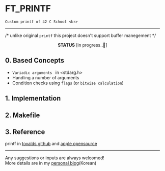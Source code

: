 # FT_PRINTF

    Custom printf of 42 C School <br>
---
/* unlike original `printf` this project doesn't support buffer manegement */<br>

<center><b>STATUS</b> [in progress..🤨]</center>

## 0. Based Concepts
 - `Variadic arguments ` in <stdarg.h>
 - Handling a number of arguments
 - Condition checks using `flags` (or `bitwise calculation`)

## 1. Implementation

## 2. Makefile

## 3. Reference
printf in [tovalds github](https://github.com/torvalds/linux/blob/master/arch/x86/boot/printf.c) and [apple opensource](https://opensource.apple.com/source/xnu/xnu-201/osfmk/kern/printf.c.auto.html)

---
Any suggestions or inputs are always welcomed! <br>
More details are in my [personal blog](https://velog.io/@ilp-sys)(Korean)
